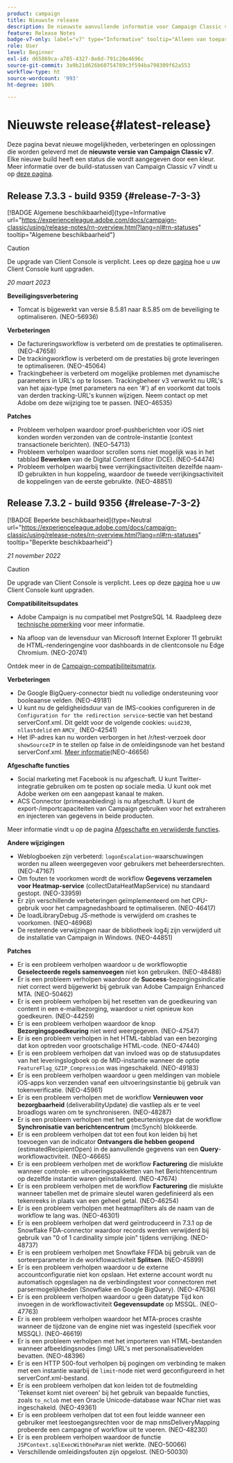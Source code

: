 ```yaml
---
product: campaign
title: Nieuwste release
description: De nieuwste aanvullende informatie voor Campaign Classic v7
feature: Release Notes
badge-v7-only: label="v7" type="Informative" tooltip="Alleen van toepassing op Campaign Classic v7"
role: User
level: Beginner
exl-id: d65869ca-a785-4327-8e8d-791c28e4696c
source-git-commit: 3a9b21d626b60754789c3f594ba798309f62a553
workflow-type: ht
source-wordcount: '993'
ht-degree: 100%

---
```


# Nieuwste release{#latest-release}

Deze pagina bevat nieuwe mogelijkheden, verbeteringen en oplossingen die worden geleverd met de **nieuwste versie van Campaign Classic v7**. Elke nieuwe build heeft een status die wordt aangegeven door een kleur. Meer informatie over de build-statussen van Campaign Classic v7 vindt u op [deze pagina](rn-overview.md).

## Release 7.3.3 - build 9359 {#release-7-3-3}

[!BADGE Algemene beschikbaarheid]{type=Informative url="https://experienceleague.adobe.com/docs/campaign-classic/using/release-notes/rn-overview.html?lang=nl#rn-statuses" tooltip="Algemene beschikbaarheid"}

>[!CAUTION]
>
>De upgrade van Client Console is verplicht. Lees op deze [pagina](../../installation/using/installing-the-client-console.md) hoe u uw Client Console kunt upgraden.

_20 maart 2023_

**Beveiligingsverbetering**

* Tomcat is bijgewerkt van versie 8.5.81 naar 8.5.85 om de beveiliging te optimaliseren. (NEO-56936)

**Verbeteringen**

* De factureringsworkflow is verbeterd om de prestaties te optimaliseren. (NEO-47658)
* De trackingworkflow is verbeterd om de prestaties bij grote leveringen te optimaliseren. (NEO-45064)
* Trackingbeheer is verbeterd om mogelijke problemen met dynamische parameters in URL&#39;s op te lossen. Trackingbeheer v3 verwerkt nu URL&#39;s van het ajax-type (met parameters na een &#39;#&#39;) af en voorkomt dat tools van derden tracking-URL&#39;s kunnen wijzigen. Neem contact op met Adobe om deze wijziging toe te passen. (NEO-46535)

<!--To apply this change, the marketing, tracking and mid servers need to be updated to 7.3.3. To enable the new tracking management mode, set the `emailLinksVersion` parameter to '3' in the configuration file of the marketing server. (NEO-46535)-->

**Patches**

* Probleem verholpen waardoor proef-pushberichten voor iOS niet konden worden verzonden van de controle-instantie (context transactionele berichten). (NEO-54713)
* Probleem verholpen waardoor scrollen soms niet mogelijk was in het tabblad **Bewerken** van de Digital Content Editor (DCE). (NEO-54474)
* Probleem verholpen waarbij twee verrijkingsactiviteiten dezelfde naam-ID gebruikten in hun koppeling, waardoor de tweede verrijkingsactiviteit de koppelingen van de eerste gebruikte. (NEO-48851)

## Release 7.3.2 - build 9356 {#release-7-3-2}

[!BADGE Beperkte beschikbaarheid]{type=Neutral url="https://experienceleague.adobe.com/docs/campaign-classic/using/release-notes/rn-overview.html?lang=nl#rn-statuses" tooltip="Beperkte beschikbaarheid"}

_21 november 2022_

>[!CAUTION]
>
>De upgrade van Client Console is verplicht. Lees op deze [pagina](../../installation/using/installing-the-client-console.md) hoe u uw Client Console kunt upgraden.

**Compatibiliteitsupdates**

* Adobe Campaign is nu compatibel met PostgreSQL 14. Raadpleeg deze [technische opmerking](../../technotes/using/tech-stack-upgrade.md) voor meer informatie.

* Na afloop van de levensduur van Microsoft Internet Explorer 11 gebruikt de HTML-renderingengine voor dashboards in de clientconsole nu Edge Chromium. (NEO-20741)

Ontdek meer in de [Campaign-compatibiliteitsmatrix](../../rn/using/compatibility-matrix.md#RDBMSservers).

**Verbeteringen**

* De Google BigQuery-connector biedt nu volledige ondersteuning voor booleaanse velden. (NEO-49181)
* U kunt nu de geldigheidsduur van de IMS-cookies configureren in de `Configuration for the redirection service`-sectie van het bestand serverConf.xml. Dit geldt voor de volgende cookies: `uuid230`, `nllastdelid` en `AMCV_` (NEO-42541)
* Het IP-adres kan nu worden verborgen in het /r/test-verzoek door `showSourceIP` in te stellen op false in de omleidingsnode van het bestand serverConf.xml. [Meer informatie](../../installation/using/the-server-configuration-file.md#redirection-redirection)(NEO-46656)

**Afgeschafte functies**

* Social marketing met Facebook is nu afgeschaft. U kunt Twitter-integratie gebruiken om te posten op sociale media. U kunt ook met Adobe werken om een aangepast kanaal te maken.
* ACS Connector (primeaanbieding) is nu afgeschaft. U kunt de export-/importcapaciteiten van Campaign gebruiken voor het extraheren en injecteren van gegevens in beide producten.

Meer informatie vindt u op de pagina [Afgeschafte en verwijderde functies](deprecated-features.md).

**Andere wijzigingen**

* Weblogboeken zijn verbeterd: `logonEscalation`-waarschuwingen worden nu alleen weergegeven voor gebruikers met beheerdersrechten. (NEO-47167)
* Om fouten te voorkomen wordt de workflow **Gegevens verzamelen voor Heatmap-service** (collectDataHeatMapService) nu standaard gestopt. (NEO-33959)
* Er zijn verschillende verbeteringen geïmplementeerd om het CPU-gebruik voor het campagnedashboard te optimaliseren. (NEO-46417)
* De loadLibraryDebug JS-methode is verwijderd om crashes te voorkomen. (NEO-46968)
* De resterende verwijzingen naar de bibliotheek log4j zijn verwijderd uit de installatie van Campaign in Windows. (NEO-44851)

**Patches**

* Er is een probleem verholpen waardoor u de workflowoptie **Geselecteerde regels samenvoegen** niet kon gebruiken. (NEO-48488)
* Er is een probleem verholpen waardoor de **Success**-bezorgingsindicatie niet correct werd bijgewerkt bij gebruik van Adobe Campaign Enhanced MTA. (NEO-50462)
* Er is een probleem verholpen bij het resetten van de goedkeuring van content in een e-mailbezorging, waardoor u niet opnieuw kon goedkeuren. (NEO-44259)
* Er is een probleem verholpen waardoor de knop **Bezorgingsgoedkeuring** niet werd weergegeven. (NEO-47547)
* Er is een probleem verholpen in het HTML-tabblad van een bezorging dat kon optreden voor grootschalige HTML-code. (NEO-47440)
* Er is een probleem verholpen dat van invloed was op de statusupdates van het leveringslogboek op de MID-instantie wanneer de optie `FeatureFlag_GZIP_Compression` was ingeschakeld. (NEO-49183)
* Er is een probleem verholpen waardoor u geen meldingen van mobiele iOS-apps kon verzenden vanaf een uitvoeringsinstantie bij gebruik van tokenverificatie. (NEO-45961)
* Er is een probleem verholpen met de workflow **Vernieuwen voor bezorgbaarheid** (deliverabilityUpdate) die vastliep als er te veel broadlogs waren om te synchroniseren. (NEO-48287)
* Er is een probleem verholpen met het gebeurtenistype dat de workflow **Synchronisatie van berichtencentrum** (mcSynch) blokkeerde.
* Er is een probleem verholpen dat tot een fout kon leiden bij het toevoegen van de indicator **Ontvangers die hebben geopend** (estimatedRecipientOpen) in de aanvullende gegevens van een **Query**-workflowactiviteit. (NEO-46665)
* Er is een probleem verholpen met de workflow **Facturering** die mislukte wanneer controle- en uitvoeringspakketten van het Berichtencentrum op dezelfde instantie waren geïnstalleerd. (NEO-47674)
* Er is een probleem verholpen met de workflow **Facturering** die mislukte wanneer tabellen met de primaire sleutel waren gedefinieerd als een tekenreeks in plaats van een geheel getal. (NEO-46254)
* Er is een probleem verholpen met heatmapfilters als de naam van de workflow te lang was. (NEO-46301)
* Er is een probleem verholpen dat werd geïntroduceerd in 7.3.1 op de Snowflake FDA-connector waardoor records werden verwijderd bij gebruik van &quot;0 of 1 cardinality simple join&quot; tijdens verrijking. (NEO-48737)
* Er is een probleem verholpen met Snowflake FFDA bij gebruik van de sorteerparameter in de workflowactiviteit **Splitsen**. (NEO-45899)
* Er is een probleem verholpen waardoor u de externe accountconfiguratie niet kon opslaan. Het externe account wordt nu automatisch opgeslagen na de verbindingstest voor connectoren met parsermogelijkheden (Snowflake en Google BigQuery). (NEO-47636)
* Er is een probleem verholpen waardoor u geen datatype Tijd kon invoegen in de workflowactiviteit **Gegevensupdate** op MSSQL. (NEO-47763)
* Er is een probleem verholpen waardoor het MTA-proces crashte wanneer de tijdzone van de engine niet was ingesteld (specifiek voor MSSQL). (NEO-46619)
* Er is een probleem verholpen met het importeren van HTML-bestanden wanneer afbeeldingsnodes (img) URL&#39;s met personalisatievelden bevatten. (NEO-48396)
* Er is een HTTP 500-fout verholpen bij pogingen om verbinding te maken met een instantie waarbij de `limit`-node niet werd geconfigureerd in het serverConf.xml-bestand.
* Er is een probleem verholpen dat kon leiden tot de foutmelding &#39;Tekenset komt niet overeen&#39; bij het gebruik van bepaalde functies, zoals `to_nclob` met een Oracle Unicode-database waar NChar niet was ingeschakeld. (NEO-49361)
* Er is een probleem verholpen dat tot een fout leidde wanneer een gebruiker met leestoegangsrechten voor de map nmsDeliveryMapping probeerde een campagne of workflow uit te voeren. (NEO-48230)
* Er is een probleem verholpen waardoor de functie `JSPContext.sqlExecWithOneParam` niet werkte. (NEO-50066)
* Verschillende omleidingsfouten zijn opgelost. (NEO-50030)
